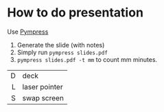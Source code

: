 # How to do presentation

Use [Pympress](https://github.com/Cimbali/pympress)

1. Generate the slide (with notes)
2. Simply run `pympress slides.pdf`
3. `pympress slides.pdf -t mm` to count mm minutes.

| | |
| ---: | --- |
| D | deck |
| L | laser pointer |
| S | swap screen